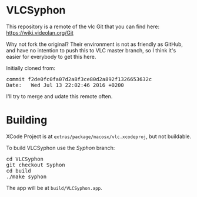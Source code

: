 # VLCSyphon

This repository is a remote of the vlc Git that you can find here:
<https://wiki.videolan.org/Git>

Why not fork the original? Their environment is not as friendly as GitHub, and have no intention to push this to VLC master branch, so I think it's easier for everybody to get this here.

Initially cloned from:

<pre>
commit f2de0fc0fa07d2a8f3ce80d2a892f1326653632c
Date:   Wed Jul 13 22:02:46 2016 +0200
</pre>

I'll try to merge and udate this remote often.


# Building

XCode Project is at `extras/package/macosx/vlc.xcodeproj`, but not buildable.

To build VLCSyphon use the *Syphon* branch:

<pre>
cd VLCSyphon
git checkout Syphon
cd build
./make_syphon
</pre>

The app will be at `build/VLCSyphon.app`.



